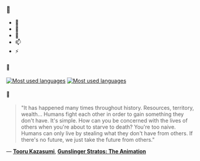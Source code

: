 ### 👋

- 🔭
- 🌱
- 💬
- 📫
- ⚡

#### 🧏

[![Most used languages](https://github-readme-stats-aynah.vercel.app/api/top-langs/?username=aynh&theme=solarized-dark&langs_count=6&layout=compact&hide_title=true)](https://github.com/anuraghazra/github-readme-stats#gh-dark-mode-only)
[![Most used languages](https://github-readme-stats-aynah.vercel.app/api/top-langs/?username=aynh&theme=solarized-light&langs_count=6&layout=compact&hide_title=true)](https://github.com/anuraghazra/github-readme-stats#gh-light-mode-only)

#### 💬

> "It has happened many times throughout history. Resources, territory, wealth... Humans fight each other in order to gain something they don't have. It's simple. How can you be concerned with the lives of others when you're about to starve to death? You're too naive. Humans can only live by stealing what they don't have from others. If there's no future, we just take the future from others."

&mdash; [**Tooru Kazasumi**](https://myanimelist.net/character.php?q=Tooru%20Kazasumi&cat=character), [**Gunslinger Stratos: The Animation**](https://myanimelist.net/search/all?q=Gunslinger%20Stratos%3A%20The%20Animation&cat=all)
